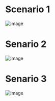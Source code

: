 # Scenario 1
![image](https://github.com/user-attachments/assets/ab87a9b3-b682-40e8-9139-977ebf5bccad)
 # Senario 2
![image](https://github.com/user-attachments/assets/5cfa5bb7-0abe-4085-bd8d-e817d3c8de3e)

 # Senario 3
![image](https://github.com/user-attachments/assets/5dddb66d-aeec-4c5f-aec2-733fe15f81f0)
